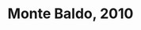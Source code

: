 ---
title: Monte Baldo, 2010
layout: image
categories: [taulut]
box-image: taulut/Monte-Baldo-2010-kuutio.jpg
image: taulut/Monte-Baldo-2010.jpg
hide_title_on_box: true
lightbox_title: Monte Baldo, 2010, 65 x 46, 160€
---